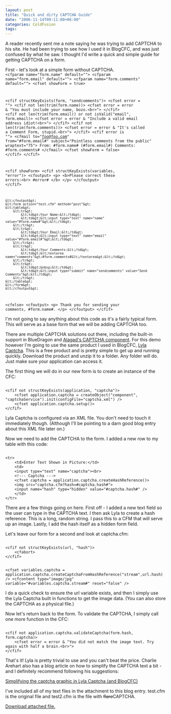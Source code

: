 ```yaml
---
layout: post
title: "Quick and dirty CAPTCHA Guide"
date: "2006-11-14T09:11:00+06:00"
categories: ColdFusion 
tags: 
---
```


A reader recently sent me a note saying he was trying to add CAPTCHA to his site. He had been trying to see how I used it in BlogCFC, and was just confused by what he saw. I thought I'd write a quick and simple guide for getting CAPTCHA on a form.
<!--more-->
First - let's look at a simple form without CAPTCHA.
<code>
&lt;cfparam name="form.name" default=""&gt;
&lt;cfparam name="form.email" default=""&gt;
&lt;cfparam name="form.comments" default=""&gt;
&lt;cfset showForm = true&gt;

&lt;cfif structKeyExists(form, "sendcomments")&gt;
	&lt;cfset error = ""&gt;
	&lt;cfif not len(trim(form.name))&gt;
		&lt;cfset error = error & "You must include your name, bozo.&lt;br&gt;"&gt;
	&lt;/cfif&gt;
	&lt;cfif not len(trim(form.email)) or not isValid("email", form.email)&gt;
		&lt;cfset error = error & "Include a valid email address idiot!&lt;br&gt;"&gt;
	&lt;/cfif&gt;
	&lt;cfif not len(trim(form.comments))&gt;
		&lt;cfset error = error & "It's called a Comment Form, stupid.&lt;br&gt;"&gt;
	&lt;/cfif&gt;
	&lt;cfif error is ""&gt;
		&lt;cfmail to="foo@foo.com" from="#form.email#" subject="Pointless comments from the public" wraptext="75"&gt;
From: #form.name# (#form.email#)
Comments:
#form.comments#
		&lt;/cfmail&gt;
		&lt;cfset showForm = false&gt;
	&lt;/cfif&gt;
&lt;/cfif&gt;
	
&lt;cfif showForm&gt;
	&lt;cfif structKeyExists(variables, "error")&gt;
		&lt;cfoutput&gt;
		&lt;p&gt;
		&lt;b&gt;Please correct these errors:&lt;br&gt;
		#error#
		&lt;/b&gt;
		&lt;/p&gt;
		&lt;/cfoutput&gt;
	&lt;/cfif&gt;
	
	&lt;cfoutput&gt;
	&lt;form action="test.cfm" method="post"&gt;
	&lt;table&gt;
		&lt;tr&gt;
			&lt;td&gt;Your Name:&lt;/td&gt;
			&lt;td&gt;&lt;input type="text" name="name" value="#form.name#"&gt;&lt;/td&gt;
		&lt;/tr&gt;
		&lt;tr&gt;
			&lt;td&gt;Your Email:&lt;/td&gt;
			&lt;td&gt;&lt;input type="text" name="email" value="#form.email#"&gt;&lt;/td&gt;
		&lt;/tr&gt;
		&lt;tr&gt;
			&lt;td&gt;Your Comments:&lt;/td&gt;
			&lt;td&gt;&lt;textarea name="comments"&gt;#form.comments#&lt;/textarea&gt;&lt;/td&gt;
		&lt;/tr&gt;
		&lt;tr&gt;
			&lt;td&gt;&nbsp;&lt;/td&gt;
			&lt;td&gt;&lt;input type="submit" name="sendcomments" value="Send Comments"&gt;&lt;/td&gt;
		&lt;/tr&gt;
	&lt;/table&gt;
	&lt;/form&gt;
	&lt;/cfoutput&gt;
&lt;cfelse&gt;
	&lt;cfoutput&gt;
	&lt;p&gt;
	Thank you for sending your comments, #form.name#.
	&lt;/p&gt;
	&lt;/cfoutput&gt;
&lt;/cfif&gt;
</code>

I'm not going to say anything about this code as it's a fairly typical form. This will serve as a base form that we will be adding CAPTCHA too. 

There are multiple CAPTCHA solutions out there, including the built-in support in BlueDragon and <a href="http://www.alagad.com/index.cfm/name-captcha">Alagad's CAPTCHA component</a>. For this demo however I'm going to use the same product I used in BlogCFC, <a href="http://lyla.maestropublishing.com/">Lyla Captcha</a>. This is a free product and is pretty simple to get up and running quickly. Download the product and unzip it to a folder. Any folder will do. Just make sure your application can access it. 

The first thing we will do in our new form is to create an instance of the CFC:

<code>
&lt;cfif not structKeyExists(application, "captcha")&gt;
	&lt;cfset application.captcha = createObject("component", "captchaService").init(configFile="captcha.xml") /&gt;
	&lt;cfset application.captcha.setup()&gt;
&lt;/cfif&gt;
</code>

Lyla Captcha is configured via an XML file. You don't need to touch it immediately though. (Although I'll be pointing to a darn good blog entry about this XML file later on.)

Now we need to add the CAPTCHA to the form. I added a new row to my table with this code:

<code>
&lt;tr&gt;
	&lt;td&gt;Enter Text Shown in Picture:&lt;/td&gt;
	&lt;td&gt;
	&lt;input type="text" name="captcha"&gt;&lt;br&gt;
	&lt;!--- Captcha ---&gt;
	&lt;cfset captcha = application.captcha.createHashReference()&gt;
	&lt;img src="captcha.cfm?hash=#captcha.hash#"&gt;
	&lt;input name="hash" type="hidden" value="#captcha.hash#" /&gt;
	&lt;/td&gt;
&lt;/tr&gt;
</code>

There are a few things going on here. First off - I added a new text field so the user can type in the CAPTCHA text. I then ask Lyla to create a hash reference. This is a long, random string. I pass this to a CFM that will serve up an image. Lastly, I add the hash itself as a hidden form field.

Let's leave our form for a second and look at captcha.cfm:

<code>
&lt;cfif not structKeyExists(url, "hash")&gt;
	&lt;cfabort&gt;
&lt;/cfif&gt;

&lt;cfset variables.captcha = application.captcha.createCaptchaFromHashReference("stream",url.hash) /&gt;
&lt;cfcontent type="image/jpg"  variable="#variables.captcha.stream#" reset="false" /&gt;
</code>

I do a quick check to ensure the url variable exists, and then I simply use the Lyla Captcha built in functions to get the image data. (You can also store the CAPTCHA as a physical file.)

Now let's return back to the form. To validate the CAPTCHA, I simply call one more function in the CFC:

<code>
&lt;cfif not application.captcha.validateCaptcha(form.hash, form.captcha)&gt;
	&lt;cfset error = error & "You did not match the image text. Try again with half a brain.&lt;br&gt;"&gt;
&lt;/cfif&gt;
</code>

That's it! Lyla is pretty trivial to use and you can't beat the price. Charlie Arehart also has a blog article on how to simplify the CAPTCHA text a bit - and I definitely recommend following his suggestions:

<a href="http://carehart.org/blog/client/index.cfm/2006/8/17/simplifying_lyla_in_blogcfc">Simplifying the captcha graphic in Lyla Captcha (and BlogCFC)</a>

I've included all of my text files in the attachment to this blog entry. test.cfm is the original file and test2.cfm is the file with <strike>flare</strike>CAPTCHA.<p><a href='enclosures/D%3A%5Cwebsites%5Cdev%2Ecamdenfamily%2Ecom%5Cenclosures%2Flyla%2Ezip'>Download attached file.</a></p>